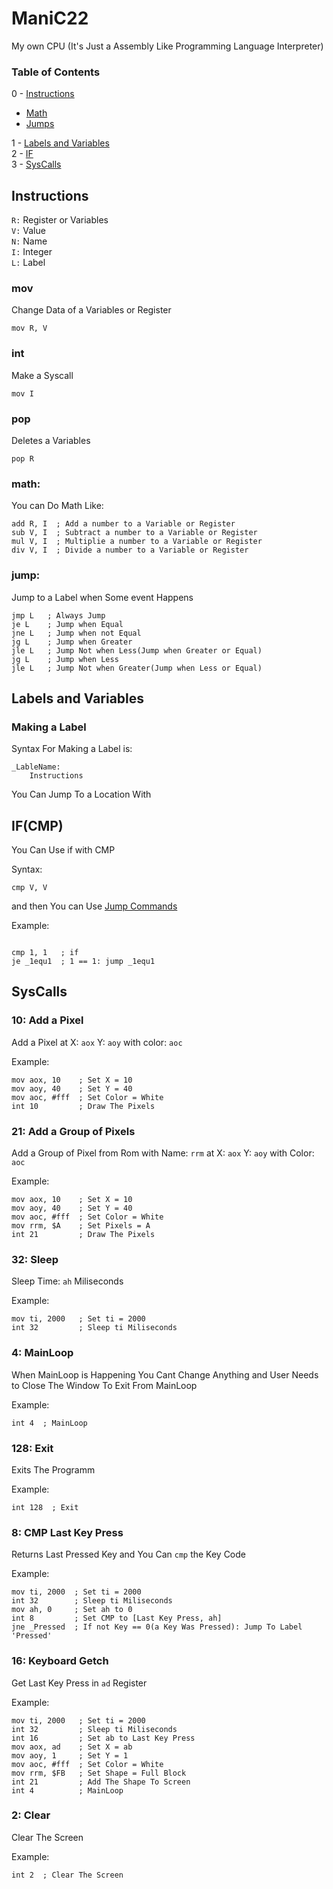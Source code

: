 # ManiC22
My own CPU (It's Just a Assembly Like Programming Language Interpreter)

### Table of Contents  
0 - [Instructions](#Instructions)  
* [Math](#Math)
* [Jumps](#Jump)

1 - [Labels and Variables](#Labels_and_Variables)  
2 - [IF](#IF)  
3 - [SysCalls](#Sys_Calls)
<a name="Instructions"/>

## Instructions 
</a>

```R:``` Register or Variables  
```V:``` Value  
```N:``` Name  
```I:``` Integer  
```L:``` Label

### mov

Change Data of a Variables or Register
```assembly
mov R, V
```
### int

Make a Syscall
```assembly
mov I
```
### pop

Deletes a Variables
```assembly
pop R
```
<a name="Math"/>

### math:
</a>

You can Do Math Like:

```assembly
add R, I  ; Add a number to a Variable or Register
sub V, I  ; Subtract a number to a Variable or Register
mul V, I  ; Multiplie a number to a Variable or Register
div V, I  ; Divide a number to a Variable or Register
```
<a name="Jump"/>

### jump:
</a>

Jump to a Label when Some event Happens

```assembly
jmp L   ; Always Jump
je L    ; Jump when Equal
jne L   ; Jump when not Equal
jg L    ; Jump when Greater
jle L   ; Jump Not when Less(Jump when Greater or Equal)
jg L    ; Jump when Less
jle L   ; Jump Not when Greater(Jump when Less or Equal)
```
<a name="Labels_and_Variables"/>

## Labels and Variables
</a>

### Making a Label
Syntax For Making a Label is:

```assembly
_LableName:
    Instructions
```
You Can Jump To a Location With 

<a name="IF"/>

## IF(CMP)
</a>

You Can Use if with CMP

Syntax:

```
cmp V, V
```

and then You can Use [Jump Commands](#Jump)

Example:

```

cmp 1, 1   ; if
je _1equ1  ; 1 == 1: jump _1equ1
```

<a name="Sys_Calls"/>

## SysCalls
</a>

### 10: Add a Pixel

Add a Pixel at X: ```aox``` Y: ```aoy``` with color: ```aoc```

Example:
```assembly
mov aox, 10    ; Set X = 10
mov aoy, 40    ; Set Y = 40
mov aoc, #fff  ; Set Color = White
int 10         ; Draw The Pixels
```

### 21: Add a Group of Pixels

Add a Group of Pixel from Rom with Name: ```rrm``` at X: ```aox``` Y: ```aoy``` with Color: ```aoc```

Example:
```assembly
mov aox, 10    ; Set X = 10
mov aoy, 40    ; Set Y = 40
mov aoc, #fff  ; Set Color = White
mov rrm, $A    ; Set Pixels = A
int 21         ; Draw The Pixels
```

### 32: Sleep
Sleep Time: ```ah``` Miliseconds

Example:
```assembly
mov ti, 2000   ; Set ti = 2000
int 32         ; Sleep ti Miliseconds
```

### 4: MainLoop
When MainLoop is Happening You Cant Change Anything and User Needs to Close The Window To Exit From MainLoop

Example:
```assembly
int 4  ; MainLoop
```
### 128: Exit
Exits The Programm

Example:
```assembly
int 128  ; Exit
```
### 8: CMP Last Key Press
Returns Last Pressed Key and You Can ```cmp``` the Key Code

Example:
```assembly
mov ti, 2000  ; Set ti = 2000
int 32        ; Sleep ti Miliseconds
mov ah, 0     ; Set ah to 0
int 8         ; Set CMP to [Last Key Press, ah]
jne _Pressed  ; If not Key == 0(a Key Was Pressed): Jump To Label 'Pressed'
```

### 16: Keyboard Getch
Get Last Key Press in ```ad``` Register

Example:
```assembly
mov ti, 2000   ; Set ti = 2000
int 32         ; Sleep ti Miliseconds
int 16         ; Set ab to Last Key Press
mov aox, ad    ; Set X = ab
mov aoy, 1     ; Set Y = 1
mov aoc, #fff  ; Set Color = White
mov rrm, $FB   ; Set Shape = Full Block
int 21         ; Add The Shape To Screen
int 4          ; MainLoop
```
### 2: Clear
Clear The Screen

Example:
```assembly
int 2  ; Clear The Screen
```